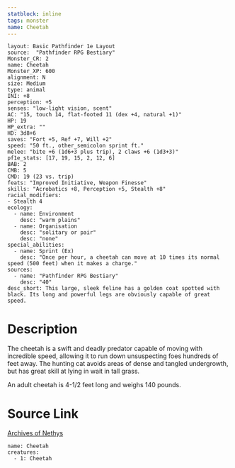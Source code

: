 ```yaml
---
statblock: inline
tags: monster
name: Cheetah
---
```

```statblock
layout: Basic Pathfinder 1e Layout
source:  "Pathfinder RPG Bestiary"
Monster_CR: 2
name: Cheetah
Monster_XP: 600
alignment: N
size: Medium
type: animal
INI: +8
perception: +5
senses: "low-light vision, scent"
AC: "15, touch 14, flat-footed 11 (dex +4, natural +1)"
HP: 19
HP_extra: ""
HD: 3d8+6
saves: "Fort +5, Ref +7, Will +2"
speed: "50 ft., other_semicolon sprint ft."
melee: "bite +6 (1d6+3 plus trip), 2 claws +6 (1d3+3)"
pf1e_stats: [17, 19, 15, 2, 12, 6]
BAB: 2
CMB: 5
CMD: 19 (23 vs. trip)
feats: "Improved Initiative, Weapon Finesse"
skills: "Acrobatics +8, Perception +5, Stealth +8"
racial_modifiers:
- Stealth 4
ecology:
  - name: Environment
    desc: "warm plains"
  - name: Organisation
    desc: "solitary or pair"
    desc: "none"
special_abilities:
  - name: Sprint (Ex)
    desc: "Once per hour, a cheetah can move at 10 times its normal speed (500 feet) when it makes a charge."
sources:
  - name: "Pathfinder RPG Bestiary"
    desc: "40"
desc_short: This large, sleek feline has a golden coat spotted with black. Its long and powerful legs are obviously capable of great speed.
```
# Description
The cheetah is a swift and deadly predator capable of moving with incredible speed, allowing it to run down unsuspecting foes hundreds of feet away. The hunting cat avoids areas of dense and tangled undergrowth, but has great skill at lying in wait in tall grass.

An adult cheetah is 4-1/2 feet long and weighs 140 pounds.
# Source Link
[Archives of Nethys](https://aonprd.com/MonsterDisplay.aspx?ItemName=Cheetah)
```encounter-table
name: Cheetah
creatures:
  - 1: Cheetah
```
